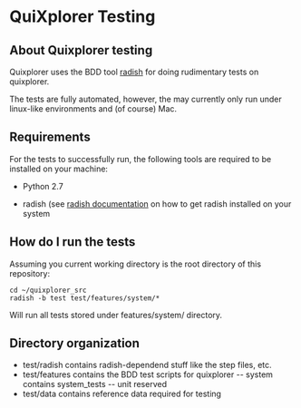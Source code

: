 QuiXplorer Testing
=============================================

## About Quixplorer testing

Quixplorer uses the BDD tool [radish](https://github.com/timofurrer/radish.git)
for doing rudimentary tests on quixplorer.

The tests are fully automated, however, the may currently only run under linux-like
environments and (of course) Mac.

## Requirements

For the tests to successfully run, the following tools are required to be installed
on your machine:

- Python 2.7

- radish (see [radish documentation](https://github.com/timofurrer/radish/blob/master/README.md)
on how to get radish installed on your system

## How do I run the tests

Assuming you current working directory is the root directory of this repository:

    cd ~/quixplorer_src
    radish -b test test/features/system/*

Will run all tests stored under features/system/ directory.

## Directory organization

- test/radish contains radish-dependend stuff like the step files, etc.
- test/features contains the BDD test scripts for quixplorer
-- system contains system_tests
-- unit   reserved
- test/data contains reference data required for testing



